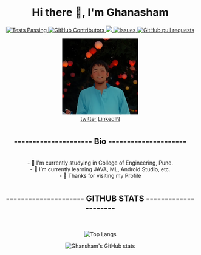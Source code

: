 

 <div id="header" align="center">
 <h1></h1>
  <h1> Hi there 👋, I'm Ghanasham </h1>
  
 <a href="https://github.com/salunkhegr1712/github-readme-stats/actions">
      <img alt="Tests Passing" src="https://github.com/salunkhegr1712/github-readme-stats/workflows/Test/badge.svg" />
    </a>
    <a href="https://github.com/salunkhegr1712/github-readme-stats/graphs/contributors">
      <img alt="GitHub Contributors" src="https://img.shields.io/github/contributors/salunkhegr1712/github-readme-stats" />
    </a>
    <a href="https://codecov.io/gh/salunkhegr1712/github-readme-stats">
      <img src="https://codecov.io/gh/salunkhegr1712/github-readme-stats/branch/master/graph/badge.svg" />
    </a>
    <a href="https://github.com/salunkhegr1712/github-readme-stats/issues">
      <img alt="Issues" src="https://img.shields.io/github/issues/salunkhegr1712/github-readme-stats?color=0088ff" />
    </a>
    <a href="https://github.com/salunkhegr1712/github-readme-stats/pulls">
      <img alt="GitHub pull requests" src="https://img.shields.io/github/issues-pr/salunkhegr1712/github-readme-stats?color=0088ff" />
    </a>
 
  <img src="https://github.com/salunkhegr1712/salunkhegr1712/blob/main/ghansham.png" width="200"/> <br>
 <a href="https://twitter.com/GhanashamSalun1" target="_blank">twitter<i class="nothing fa fa-twitter fa"></i></a>
 <a href="https://www.linkedin.com/in/ghanasham-salunkhe-70b607204/" target="_blank">LinkedIN<i class="nothing fa fa-linkedin fa"></i></a>
 <h1></h1><h2>--------------------- Bio ---------------------</h2>
</div>
<br>
 
 <div align="center">
- 🔭 I'm currently studying in College of Engineering, Pune.<br>
- 🌱 I’m currently learning JAVA, ML, Android Studio, etc.<br>
- 💬 Thanks for visiting my Profile <br>

 <h1></h1>
<h2>--------------------- GITHUB STATS ---------------------</h2>
  
 <br>
 
 ![Top Langs](https://github-readme-stats-git-masterrstaa-rickstaa.vercel.app/api/top-langs/?username=salunkhegr1712&layout=compact&theme=dracula)<br>

 ![Ghansham's GitHub stats](https://github-readme-stats.vercel.app/api?username=salunkhegr1712)
 

</div>

